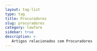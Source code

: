 ```yaml
---
layout: tag-list
type: tag
title: Procuradores
slug: procuradores
category: lawfare
sidebar: true
description: >
   Artigos relacionados com Procuradores
---
```

